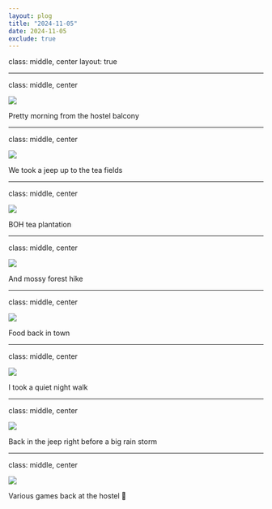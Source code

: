 ```yaml
---
layout: plog
title: "2024-11-05"
date: 2024-11-05
exclude: true
---
```


class: middle, center
layout: true

---

class: middle, center

<img class="plog-picture" src="{{ site.baseurl }}/img/plog/2024-11-05/01.jpg" />

Pretty morning from the hostel balcony

---

class: middle, center

<img class="plog-picture" src="{{ site.baseurl }}/img/plog/2024-11-05/02.jpg" />

We took a jeep up to the tea fields

---

class: middle, center

<img class="plog-picture" src="{{ site.baseurl }}/img/plog/2024-11-05/03.jpg" />

BOH tea plantation

---

class: middle, center

<img class="plog-picture" src="{{ site.baseurl }}/img/plog/2024-11-05/04.jpg" />

And mossy forest hike 

---

class: middle, center

<img class="plog-picture" src="{{ site.baseurl }}/img/plog/2024-11-05/05.jpg" />

Food back in town

---

class: middle, center

<img class="plog-picture" src="{{ site.baseurl }}/img/plog/2024-11-05/06.jpg" />

I took a quiet night walk

---

class: middle, center

<img class="plog-picture" src="{{ site.baseurl }}/img/plog/2024-11-05/07.gif" />

Back in the jeep right before a big rain storm

---

class: middle, center

<img class="plog-picture" src="{{ site.baseurl }}/img/plog/2024-11-05/08.png" />

Various games back at the hostel 🎲

